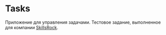 # Tasks

Приложение для управления задачами. Тестовое задание, выполненное для компании [SkillsRock](https://skillsrock.ru/).
